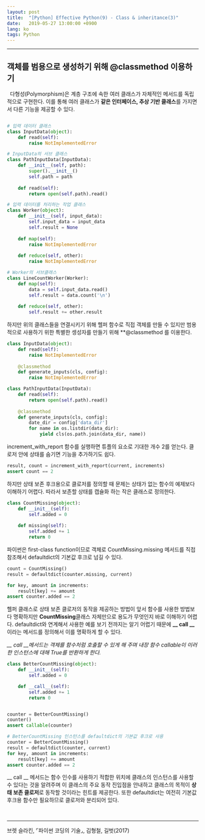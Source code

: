 ```yaml
---
layout: post
title:  "[Python] Effective Python(9) - Class & inheritance(3)"
date:   2019-05-27 13:00:00 +0900
lang: ko
tags: Python
---
```

<hr>

## 객체를 범용으로 생성하기 위해 @classmethod 이용하기 ##
&nbsp;&nbsp;다형성(Polymorphism)은 계층 구조에 속한 여러 클래스가 자체적인 메서드를 독립적으로 구현한다. 이를 통해 여러 클래스가 **같은 인터페이스, 추상 기반 클래스**를 가지면서 다른 기능을 제공할 수 있다.

~~~python

# 입력 데이터 클래스
class InputData(object):
    def read(self):
        raise NotImplementedError

# InputData의 서브 클래스
class PathInputData(InputData):
    def __init__(self, path):
        super().__init__()
        self.path = path
    
    def read(self):
        return open(self.path).read()

# 입력 데이터를 처리하는 작업 클래스
class Worker(object):
    def __init__(self, input_data):
        self.input_data = input_data
        self.result = None
    
    def map(self):
        raise NotImplementedError
    
    def reduce(self, other):
        raise NotImplementedError

# Worker의 서브클래스
class LineCountWorker(Worker):
    def map(self):
        data = self.input_data.read()
        self.result = data.count('\n')
    
    def reduce(self, other):
        self.result += other.result
~~~

하지만 위의 클래스들을 연결시키기 위해 헬퍼 함수로 직접 객체를 만들 수 있지만 범용적으로 사용하기 위한 특별한 셍성자를 만들기 위해 **@classmethod 를 이용한다.

~~~python
class InputData(object):
    def read(self):
        raise NotImplementedError
    
    @classmethod
    def generate_inputs(cls, config):
        raise NotImplementedError

class PathInputData(InputData):
    def read(self):
        return open(self.path).read()
    
    @classmethod
    def generate_inputs(cls, config):
        date_dir = config['data_dir']
        for name in os.listdir(data_dir):
            yield cls(os.path.join(data_dir, name))
~~~
increment_with_report 함수를 실행하면 튜플의 요소로 기대한 개수 2를 얻는다. 클로저 안에 상태를 숨기면 기능을 추가하기도 쉽다.
~~~python
result, count = increment_with_report(current, increments)
assert count == 2
~~~
하지만 상태 보존 후크용으로 클로저를 정의할 때 문제는 상태가 없는 함수의 예제보다 이해하기 어렵다. 따라서 보존할 상태를 캡슐화 하는 작은 클래스로 정의한다.
~~~python
class CountMissing(object):
    def __init__(self):
        self.added = 0
    
    def missing(self):
        self.added += 1
        return 0
~~~
파이썬은 first-class function이므로 객체로 CountMissing.missing 메서드를 직접 참조해서 defaultdict의 기본값 후크로 넘길 수 있다.
~~~python
count = CountMissing()
result = defaultdict(counter.missing, current)

for key, amount in increments:
    result[key] += amount
assert counter.added == 2
~~~
헬퍼 클래스로 상태 보존 클로저의 동작을 제공하는 방법이 앞서 함수를 사용한 방법보다 명확하지만 **CountMissing**클래스 자체만으로 용도가 무엇인지 바로 이해하기 어렵다. defaultdict와 연계해서 사용한 예를 보기 전까지는 알기 어렵기 때문에 **__ call __** 이라는 메서드를 정의해서 이를 명확하게 할 수 있다.

*__ call __메서드는 객체를 함수처럼 호출할 수 있게 해 주며 내장 함수 callable이 이러한 인스턴스에 대해 True를 반환하게 한다.*

~~~python
class BetterCountMissing(object):
    def __init__(self):
        self.added = 0

    def __call__(self):
        self.added += 1
        return 0


counter = BetterCountMissing()
counter()
assert callable(counter)

# BetterCountMissing 인스턴스를 defaultdict의 기본값 후크로 사용
counter = BetterCountMissing()
result = defaultdict(counter, current)
for key, amount in increments:
    result[key] += amount
assert counter.added == 2
~~~

__ call __ 메서드는 함수 인수를 사용하기 적합한 위치에 클래스의 인스턴스를 사용할 수 있다는 것을 알려주며 이 클래스의 주요 동작 진입점을 안내하고 클래스의 목적이 **상태 보존 클로저**로 동작할 것이라는 힌트를 제공한다. 또한 defaultdict는 여전히 기본값 후크용 함수만 필요하므로 클로저와 분리되어 있다.

<br>
<hr>
브렛 슬라킨, ⌜파이썬 코딩의 기술⌟, 김형철, 길벗(2017)